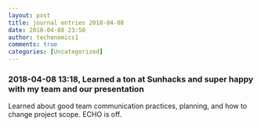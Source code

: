 ```yaml
---
layout: post
title: journal entries 2018-04-08
date: 2018-04-08 23:50
author: techenomics1
comments: true
categories: [Uncategorized]
---
```

### 2018-04-08 13:18, Learned a ton at Sunhacks and super happy with my team and our presentation  
Learned about good team communication practices, planning, and how to change project scope. 
ECHO is off.
